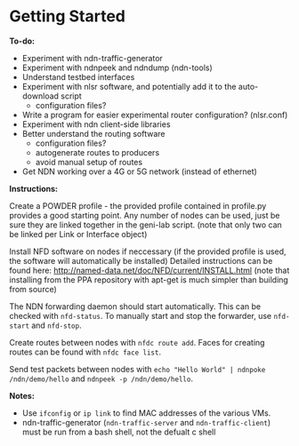# Getting Started

**To-do:**
* Experiment with ndn-traffic-generator
* Experiment with ndnpeek and ndndump (ndn-tools)
* Understand testbed interfaces
* Experiment with nlsr software, and potentially add it to the auto-download script
  * configuration files?
* Write a program for easier experimental router configuration? (nlsr.conf)
* Experiment with ndn client-side libraries
* Better understand the routing software
  * configuration files?
  * autogenerate routes to producers
  * avoid manual setup of routes
* Get NDN working over a 4G or 5G network (instead of ethernet)

**Instructions:**

Create a POWDER profile - the provided profile contained in profile.py provides a good starting point. Any number of nodes can be used, just be sure they are linked together in the geni-lab script. (note that only two can be linked per Link or Interface object)

Install NFD software on nodes if neccessary (if the provided profile is used, the software will automatically be installed)
Detailed instructions can be found here: http://named-data.net/doc/NFD/current/INSTALL.html (note that installing from the PPA repository with apt-get is much simpler than building from source)

The NDN forwarding daemon should start automatically. This can be checked with `nfd-status`. To manually start and stop the forwarder, use `nfd-start` and `nfd-stop`.

Create routes between nodes with `nfdc route add`.
Faces for creating routes can be found with `nfdc face list`.

Send test packets between nodes with `echo "Hello World" | ndnpoke /ndn/demo/hello` and `ndnpeek -p /ndn/demo/hello`.

**Notes:**
* Use `ifconfig` or `ip link` to find MAC addresses of the various VMs.
* ndn-traffic-generator (`ndn-traffic-server` and `ndn-traffic-client`) must be run from a bash shell, not the defualt c shell



